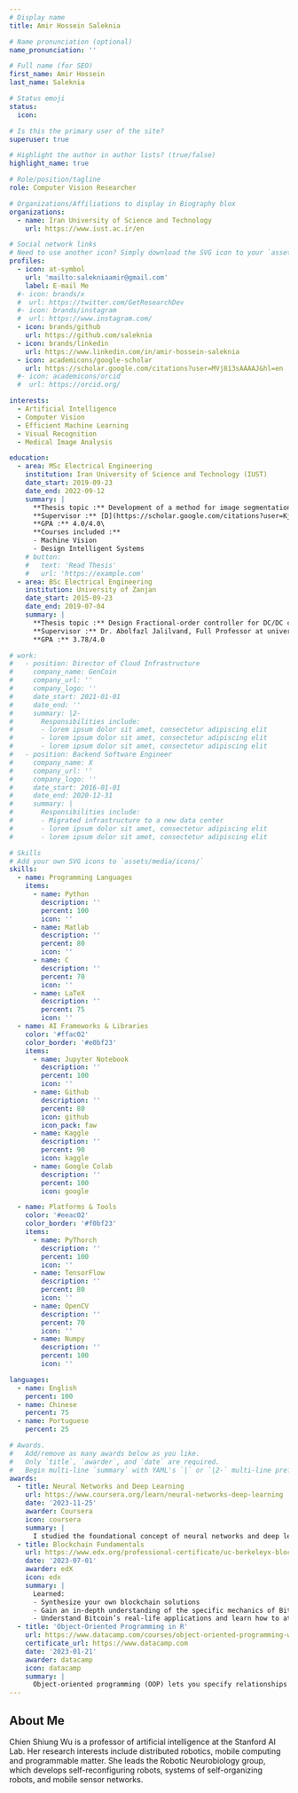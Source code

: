 ```yaml
---
# Display name
title: Amir Hossein Saleknia

# Name pronunciation (optional)
name_pronunciation: ''

# Full name (for SEO)
first_name: Amir Hossein
last_name: Saleknia

# Status emoji
status:
  icon: 

# Is this the primary user of the site?
superuser: true

# Highlight the author in author lists? (true/false)
highlight_name: true

# Role/position/tagline
role: Computer Vision Researcher

# Organizations/Affiliations to display in Biography blox
organizations:
  - name: Iran University of Science and Technology
    url: https://www.iust.ac.ir/en

# Social network links
# Need to use another icon? Simply download the SVG icon to your `assets/media/icons/` folder.
profiles:
  - icon: at-symbol
    url: 'mailto:salekniaamir@gmail.com'
    label: E-mail Me
  #- icon: brands/x
  #  url: https://twitter.com/GetResearchDev
  #- icon: brands/instagram
  #  url: https://www.instagram.com/
  - icon: brands/github
    url: https://github.com/saleknia
  - icon: brands/linkedin
    url: https://www.linkedin.com/in/amir-hossein-saleknia
  - icon: academicons/google-scholar
    url: https://scholar.google.com/citations?user=MVj813sAAAAJ&hl=en
  #- icon: academicons/orcid
  #  url: https://orcid.org/

interests:
  - Artificial Intelligence
  - Computer Vision
  - Efficient Machine Learning
  - Visual Recognition
  - Medical Image Analysis

education:
  - area: MSc Electrical Engineering
    institution: Iran University of Science and Technology (IUST)
    date_start: 2019-09-23
    date_end: 2022-09-12
    summary: |
      **Thesis topic :** Development of a method for image segmentation based on knowledge distillation.\
      **Supervisor :** [D](https://scholar.google.com/citations?user=KjumZJgAAAAJ&hl=en), Full Professor at IUST.\
      **GPA :** 4.0/4.0\
      **Courses included :** 
      - Machine Vision 
      - Design Intelligent Systems
    # button:
    #   text: 'Read Thesis'
    #   url: 'https://example.com'
  - area: BSc Electrical Engineering
    institution: University of Zanjan
    date_start: 2015-09-23
    date_end: 2019-07-04
    summary: |
      **Thesis topic :** Design Fractional‑order controller for DC/DC convertors based on Bee Colony Optimization algorithm.\
      **Supervisor :** Dr. Abolfazl Jalilvand, Full Professor at university of Zanjan.\
      **GPA :** 3.78/4.0

# work:
#   - position: Director of Cloud Infrastructure
#     company_name: GenCoin
#     company_url: ''
#     company_logo: ''
#     date_start: 2021-01-01
#     date_end: ''
#     summary: |2-
#       Responsibilities include:
#       - lorem ipsum dolor sit amet, consectetur adipiscing elit
#       - lorem ipsum dolor sit amet, consectetur adipiscing elit
#       - lorem ipsum dolor sit amet, consectetur adipiscing elit
#   - position: Backend Software Engineer
#     company_name: X
#     company_url: ''
#     company_logo: ''
#     date_start: 2016-01-01
#     date_end: 2020-12-31
#     summary: |
#       Responsibilities include:
#       - Migrated infrastructure to a new data center
#       - lorem ipsum dolor sit amet, consectetur adipiscing elit
#       - lorem ipsum dolor sit amet, consectetur adipiscing elit

# Skills
# Add your own SVG icons to `assets/media/icons/`
skills:
  - name: Programming Languages 
    items:
      - name: Python
        description: ''
        percent: 100
        icon: ''
      - name: Matlab
        description: ''
        percent: 80
        icon: ''
      - name: C
        description: ''
        percent: 70
        icon: ''
      - name: LaTeX
        description: ''
        percent: 75
        icon: ''
  - name: AI Frameworks & Libraries
    color: '#ffac02'
    color_border: '#e0bf23'
    items:
      - name: Jupyter Notebook
        description: ''
        percent: 100
        icon: ''
      - name: Github
        description: ''
        percent: 80
        icon: github
        icon_pack: faw
      - name: Kaggle
        description: ''
        percent: 90
        icon: kaggle
      - name: Google Colab
        description: ''
        percent: 100
        icon: google

  - name: Platforms & Tools
    color: '#eeac02'
    color_border: '#f0bf23'
    items:
      - name: PyThorch
        description: ''
        percent: 100
        icon: ''
      - name: TensorFlow
        description: ''
        percent: 80
        icon: ''
      - name: OpenCV
        description: ''
        percent: 70
        icon: ''
      - name: Numpy
        description: ''
        percent: 100
        icon: ''

languages:
  - name: English
    percent: 100
  - name: Chinese
    percent: 75
  - name: Portuguese
    percent: 25

# Awards.
#   Add/remove as many awards below as you like.
#   Only `title`, `awarder`, and `date` are required.
#   Begin multi-line `summary` with YAML's `|` or `|2-` multi-line prefix and indent 2 spaces below.
awards:
  - title: Neural Networks and Deep Learning
    url: https://www.coursera.org/learn/neural-networks-deep-learning
    date: '2023-11-25'
    awarder: Coursera
    icon: coursera
    summary: |
      I studied the foundational concept of neural networks and deep learning. By the end, I was familiar with the significant technological trends driving the rise of deep learning; build, train, and apply fully connected deep neural networks; implement efficient (vectorized) neural networks; identify key parameters in a neural network’s architecture; and apply deep learning to your own applications.
  - title: Blockchain Fundamentals
    url: https://www.edx.org/professional-certificate/uc-berkeleyx-blockchain-fundamentals
    date: '2023-07-01'
    awarder: edX
    icon: edx
    summary: |
      Learned:
      - Synthesize your own blockchain solutions
      - Gain an in-depth understanding of the specific mechanics of Bitcoin
      - Understand Bitcoin’s real-life applications and learn how to attack and destroy Bitcoin, Ethereum, smart contracts and Dapps, and alternatives to Bitcoin’s Proof-of-Work consensus algorithm
  - title: 'Object-Oriented Programming in R'
    url: https://www.datacamp.com/courses/object-oriented-programming-with-s3-and-r6-in-r
    certificate_url: https://www.datacamp.com
    date: '2023-01-21'
    awarder: datacamp
    icon: datacamp
    summary: |
      Object-oriented programming (OOP) lets you specify relationships between functions and the objects that they can act on, helping you manage complexity in your code. This is an intermediate level course, providing an introduction to OOP, using the S3 and R6 systems. S3 is a great day-to-day R programming tool that simplifies some of the functions that you write. R6 is especially useful for industry-specific analyses, working with web APIs, and building GUIs.
---
```


## About Me

Chien Shiung Wu is a professor of artificial intelligence at the Stanford AI Lab. Her research interests include distributed robotics, mobile computing and programmable matter. She leads the Robotic Neurobiology group, which develops self-reconfiguring robots, systems of self-organizing robots, and mobile sensor networks.

